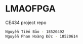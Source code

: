 # LMAOFPGA
CE434 project repo
```sh
Nguyễn Tiến Bảo - 18520492
Nguyễn Phan Hoàng Đức - 18520614
```
